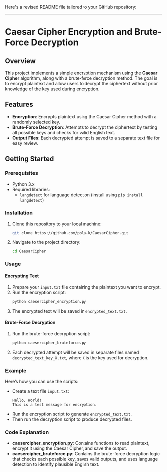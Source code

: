 Here's a revised README file tailored to your GitHub repository:

---

# Caesar Cipher Encryption and Brute-Force Decryption

## Overview

This project implements a simple encryption mechanism using the **Caesar Cipher** algorithm, along with a brute-force decryption method. The goal is to encrypt plaintext and allow users to decrypt the ciphertext without prior knowledge of the key used during encryption.

## Features

- **Encryption**: Encrypts plaintext using the Caesar Cipher method with a randomly selected key.
- **Brute-Force Decryption**: Attempts to decrypt the ciphertext by testing all possible keys and checks for valid English text.
- **Output Files**: Each decrypted attempt is saved to a separate text file for easy review.

## Getting Started

### Prerequisites

- Python 3.x
- Required libraries:
  - `langdetect` for language detection (install using `pip install langdetect`)

### Installation

1. Clone this repository to your local machine:
   ```bash
   git clone https://github.com/pola-k/CaesarCipher.git
   ```
2. Navigate to the project directory:
   ```bash
   cd CaesarCipher
   ```

### Usage

#### Encrypting Text

1. Prepare your `input.txt` file containing the plaintext you want to encrypt.
2. Run the encryption script:
   ```bash
   python caesercipher_encryption.py
   ```
3. The encrypted text will be saved in `encrypted_text.txt`.

#### Brute-Force Decryption

1. Run the brute-force decryption script:
   ```bash
   python caesercipher_bruteforce.py
   ```
2. Each decrypted attempt will be saved in separate files named `decrypted_text_key_X.txt`, where `X` is the key used for decryption.

### Example

Here’s how you can use the scripts:

- Create a text file `input.txt`:
  ```
  Hello, World!
  This is a test message for encryption.
  ```
- Run the encryption script to generate `encrypted_text.txt`.
- Then run the decryption script to produce decrypted files.

### Code Explanation

- **caesercipher_encryption.py**: Contains functions to read plaintext, encrypt it using the Caesar Cipher, and save the output.
- **caesercipher_bruteforce.py**: Contains the brute-force decryption logic that checks each possible key, saves valid outputs, and uses language detection to identify plausible English text.
